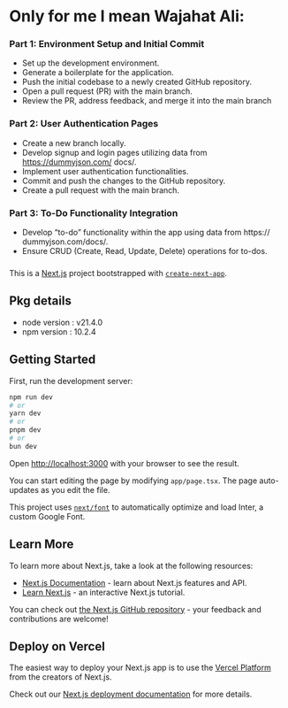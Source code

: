 <!-- should be removed -->
# Only for me I mean Wajahat Ali:

### Part 1: Environment Setup and Initial Commit
  - Set up the development environment.
  - Generate a boilerplate for the application.
  - Push the initial codebase to a newly created GitHub repository.
  - Open a pull request (PR) with the main branch.
  - Review the PR, address feedback, and merge it into the main branch
### Part 2: User Authentication Pages
  - Create a new branch locally.
  - Develop signup and login pages utilizing data from https://dummyjson.com/
docs/.
  - Implement user authentication functionalities.
  - Commit and push the changes to the GitHub repository.
  - Create a pull request with the main branch.

### Part 3: To-Do Functionality Integration
  - Develop “to-do” functionality within the app using data from https://
dummyjson.com/docs/.
  - Ensure CRUD (Create, Read, Update, Delete) operations for to-dos.

### 

This is a [Next.js](https://nextjs.org/) project bootstrapped with [`create-next-app`](https://github.com/vercel/next.js/tree/canary/packages/create-next-app).

## Pkg details
- node version : v21.4.0
- npm version : 10.2.4


## Getting Started

First, run the development server:

```bash
npm run dev
# or
yarn dev
# or
pnpm dev
# or
bun dev
```

Open [http://localhost:3000](http://localhost:3000) with your browser to see the result.

You can start editing the page by modifying `app/page.tsx`. The page auto-updates as you edit the file.

This project uses [`next/font`](https://nextjs.org/docs/basic-features/font-optimization) to automatically optimize and load Inter, a custom Google Font.

## Learn More

To learn more about Next.js, take a look at the following resources:

- [Next.js Documentation](https://nextjs.org/docs) - learn about Next.js features and API.
- [Learn Next.js](https://nextjs.org/learn) - an interactive Next.js tutorial.

You can check out [the Next.js GitHub repository](https://github.com/vercel/next.js/) - your feedback and contributions are welcome!

## Deploy on Vercel

The easiest way to deploy your Next.js app is to use the [Vercel Platform](https://vercel.com/new?utm_medium=default-template&filter=next.js&utm_source=create-next-app&utm_campaign=create-next-app-readme) from the creators of Next.js.

Check out our [Next.js deployment documentation](https://nextjs.org/docs/deployment) for more details.